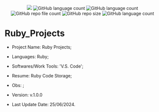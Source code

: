 <p align="center">
  <img src="http://img.shields.io/static/v1?label=STATUS&message=Under_Development&color=green&style=flat"/>
  <img alt="GitHub language count" src="https://img.shields.io/github/languages/count/Rafa-KozAnd/Ruby_Projects">
  <img alt="GitHub language count" src="https://img.shields.io/github/languages/top/Rafa-KozAnd/Ruby_Projects">
  <img alt="GitHub repo file count" src="https://img.shields.io/github/directory-file-count/Rafa-KozAnd/Ruby_Projects">
  <img alt="GitHub repo size" src="https://img.shields.io/github/repo-size/Rafa-KozAnd/Ruby_Projects">
  <img alt="GitHub language count" src="https://img.shields.io/github/license/Rafa-KozAnd/Ruby_Projects">
</p>

# Ruby_Projects

- Project Name: Ruby Projects;
- Languages: Ruby;
- Softwares/Work Tools: 'V.S. Code';
- Resume: Ruby Code Storage;
- Obs: ;
- Version: v.1.0.0

- Last Update Date: 25/06/2024.

##





